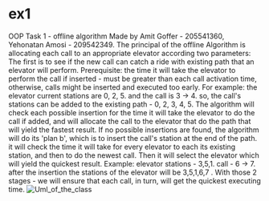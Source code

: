 # ex1
OOP Task 1 - offline algorithm
Made by Amit Goffer - 205541360, Yehonatan Amosi - 209542349.
The principal of the offline Algorithm is allocating each call to an appropriate elevator according two parameters:
The first is to see if the new call can catch a ride with existing path that an elevator will perform.
Prerequisite: the time it will take the elevator to perform the call if inserted - must be greater than each call activation time, otherwise, calls might be inserted and executed too early.
For example: the elevator current stations are 0, 2, 5. and the call is 3 -> 4. so, the call's stations can be added to the existing path - 0, 2, 3, 4, 5.
The algorithm will check each possible insertion for the time it will take the elevator to do the call if added, and will allocate the call to the elevator that do the path that will yield the fastest result.
If no possible insertions are found, the algorithm will do its 'plan b', which is to insert the call's station at the end of the path.
 it will check the time it will take for every elevator to each its existing station, and then to do the newest call.
Then it will select the elevator which will yield the quickest result.
Example: elevator stations - 3,5,1. call - 6 -> 7. after the insertion the stations of the elevator will be 3,5,1,6,7 .
With those 2 stages - we will ensure that each call, in turn, will get the quickest executing time.
![Uml_of_the_class](https://user-images.githubusercontent.com/76455181/142285981-62b8df08-02d5-44c2-a242-30c42d0ed6c0.jpeg)
